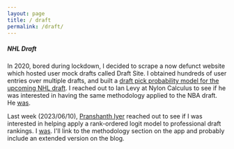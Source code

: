 ```yaml
---
layout: page
title: / draft
permalink: /draft/
---
```

<p>
<h5>NHL Draft</h5>
In 2020, bored during lockdown, I decided to scrape a now defunct website which hosted user mock drafts called Draft Site. I obtained hundreds of user entries over multiple drafts, and built a <a href="https://spazznolo.github.io/2021/11/28/draft-probabilities.html">draft pick probability model for the upcoming NHL draft</a>. I reached out to Ian Levy at Nylon Calculus to see if he was interested in having the same methodology applied to the NBA draft. He <a href="https://fansided.com/2020/09/17/nba-draft-class-controversial-obi-toppin/">was</a>. 
</p>
<p>
Last week (2023/06/10), <a href="https://twitter.com/iyer_prashanth">Pranshanth Iyer</a> reached out to see if I was interested in helping apply a rank-ordered logit model to professional draft rankings. I <a href="https://piyer97.shinyapps.io/NHLDraft2023/">was</a>.  I'll link to the methodology section on the app and probably include an extended version on the blog.
</p>